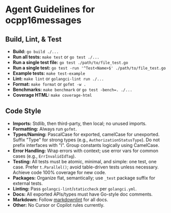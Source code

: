 # Agent Guidelines for ocpp16messages

## Build, Lint, & Test

- **Build:** `go build ./...`
- **Run all tests:** `make test` or `go test ./...`
- **Run a single test file:** `go test ./path/to/file_test.go`
- **Run a single test:** `go test -run '^Test<Name>$' ./path/to/file_test.go`
- **Example tests:** `make test-example`
- **Lint:** `make lint` or `golangci-lint run ./...`
- **Format:** `make format` or `gofmt -w .`
- **Benchmarks:** `make benchmark` or `go test -bench=. ./...`
- **Coverage HTML:** `make coverage-html`

## Code Style

- **Imports:** Stdlib, then third-party, then local; no unused imports.
- **Formatting:** Always run `gofmt`.
- **Types/Naming:** PascalCase for exported, camelCase for unexported. Suffix "Type" for strong types (e.g., `AuthorizationStatusType`). Do not prefix interfaces with "I". Group constants logically using CamelCase.
- **Error Handling:** Wrap errors with context; use error vars for common cases (e.g., `ErrInvalidIdTag`).
- **Testing:** All tests must be atomic, minimal, and simple: one test, one case. Prefer `t.Parallel()`; avoid table-driven tests unless necessary. Achieve code 100% coverage for new code.
- **Packages:** Organize flat, semantically; use `_test` package suffix for external tests.
- **Linting:** Pass `golangci-lint`/`staticcheck` per `golangci.yml`.
- **Docs:** All exported APIs/types must have Go-style doc comments.
- **Markdown:** Follow [markdownlint](https://github.com/DavidAnson/markdownlint) for all docs.
- **Other:** No Cursor or Copilot rules currently.
